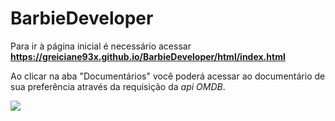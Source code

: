 # BarbieDeveloper 

Para ir à página inicial é necessário acessar __https://greiciane93x.github.io/BarbieDeveloper/html/index.html__ 

Ao clicar na aba "Documentários" você poderá acessar ao documentário de sua preferência através da requisição da _api OMDB_.

<img src="https://media.tenor.com/images/215bd09b68b2bd9b1d0f41eead8a667e/tenor.gif" /> 

